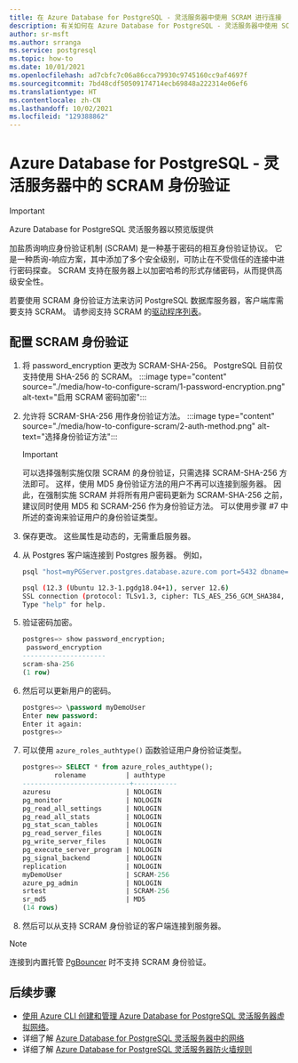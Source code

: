 ```yaml
---
title: 在 Azure Database for PostgreSQL - 灵活服务器中使用 SCRAM 进行连接
description: 有关如何在 Azure Database for PostgreSQL - 灵活服务器中使用 SCRAM 进行配置和连接的说明与信息。
author: sr-msft
ms.author: srranga
ms.service: postgresql
ms.topic: how-to
ms.date: 10/01/2021
ms.openlocfilehash: ad7cbfc7c06a86cca79930c9745160cc9af4697f
ms.sourcegitcommit: 7bd48cdf50509174714ecb69848a222314e06ef6
ms.translationtype: HT
ms.contentlocale: zh-CN
ms.lasthandoff: 10/02/2021
ms.locfileid: "129388862"
---
```

# <a name="scram-authentication-in-azure-database-for-postgresql---flexible-server"></a>Azure Database for PostgreSQL - 灵活服务器中的 SCRAM 身份验证

> [!IMPORTANT]
> Azure Database for PostgreSQL 灵活服务器以预览版提供

加盐质询响应身份验证机制 (SCRAM) 是一种基于密码的相互身份验证协议。 它是一种质询-响应方案，其中添加了多个安全级别，可防止在不受信任的连接中进行密码探查。 SCRAM 支持在服务器上以加密哈希的形式存储密码，从而提供高级安全性。 

若要使用 SCRAM 身份验证方法来访问 PostgreSQL 数据库服务器，客户端库需要支持 SCRAM。  请参阅支持 SCRAM 的[驱动程序列表](https://wiki.postgresql.org/wiki/List_of_drivers)。

## <a name="configuring-scram-authentication"></a>配置 SCRAM 身份验证

1. 将 password_encryption 更改为 SCRAM-SHA-256。 PostgreSQL 目前仅支持使用 SHA-256 的 SCRAM。
        :::image type="content" source="./media/how-to-configure-scram/1-password-encryption.png" alt-text="启用 SCRAM 密码加密"::: 
2. 允许将 SCRAM-SHA-256 用作身份验证方法。
        :::image type="content" source="./media/how-to-configure-scram/2-auth-method.png" alt-text="选择身份验证方法"::: 
    >[!Important]
    > 可以选择强制实施仅限 SCRAM 的身份验证，只需选择 SCRAM-SHA-256 方法即可。 这样，使用 MD5 身份验证方法的用户不再可以连接到服务器。 因此，在强制实施 SCRAM 并将所有用户密码更新为 SCRAM-SHA-256 之前，建议同时使用 MD5 和 SCRAM-256 作为身份验证方法。 可以使用步骤 #7 中所述的查询来验证用户的身份验证类型。
3. 保存更改。 这些属性是动态的，无需重启服务器。
4. 从 Postgres 客户端连接到 Postgres 服务器。 例如，
   
    ```bash
    psql "host=myPGServer.postgres.database.azure.com port=5432 dbname=postgres user=myDemoUser password=MyPassword sslmode=require"

    psql (12.3 (Ubuntu 12.3-1.pgdg18.04+1), server 12.6)
    SSL connection (protocol: TLSv1.3, cipher: TLS_AES_256_GCM_SHA384, bits: 256, compression: off)
    Type "help" for help.
    ```

5. 验证密码加密。
   
    ```SQL
    postgres=> show password_encryption;
     password_encryption
    ---------------------
    scram-sha-256
    (1 row)
    ```

6. 然后可以更新用户的密码。

    ```SQL
    postgres=> \password myDemoUser
    Enter new password:
    Enter it again:
    postgres=>
    ```

7. 可以使用 `azure_roles_authtype()` 函数验证用户身份验证类型。 

    ``` SQL
    postgres=> SELECT * from azure_roles_authtype();
            rolename          | authtype
    ---------------------------+-----------
    azuresu                   | NOLOGIN
    pg_monitor                | NOLOGIN
    pg_read_all_settings      | NOLOGIN
    pg_read_all_stats         | NOLOGIN
    pg_stat_scan_tables       | NOLOGIN
    pg_read_server_files      | NOLOGIN
    pg_write_server_files     | NOLOGIN
    pg_execute_server_program | NOLOGIN
    pg_signal_backend         | NOLOGIN
    replication               | NOLOGIN
    myDemoUser                | SCRAM-256
    azure_pg_admin            | NOLOGIN
    srtest                    | SCRAM-256
    sr_md5                    | MD5
    (14 rows)
    ```

8. 然后可以从支持 SCRAM 身份验证的客户端连接到服务器。

> [!Note] 
> 连接到内置托管 [PgBouncer](concepts-pgbouncer.md) 时不支持 SCRAM 身份验证。

## <a name="next-steps"></a>后续步骤
- [使用 Azure CLI 创建和管理 Azure Database for PostgreSQL 灵活服务器虚拟网络](./how-to-manage-virtual-network-cli.md)。
- 详细了解 [Azure Database for PostgreSQL 灵活服务器中的网络](./concepts-networking.md)
- 详细了解 [Azure Database for PostgreSQL 灵活服务器防火墙规则](./concepts-networking.md#public-access-allowed-ip-addresses)
